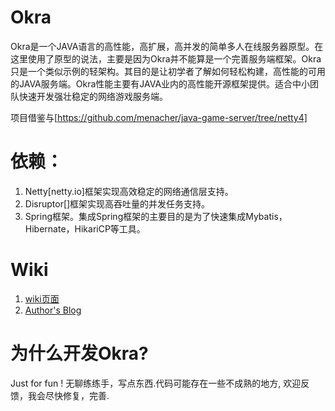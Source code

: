 # Okra

Okra是一个JAVA语言的高性能，高扩展，高并发的简单多人在线服务器原型。在这里使用了原型的说法，主要是因为Okra并不能算是一个完善服务端框架。Okra只是一个类似示例的轻架构。其目的是让初学者了解如何轻松构建，高性能的可用的JAVA服务端。Okra性能主要有JAVA业内的高性能开源框架提供。适合中小团队快速开发强壮稳定的网络游戏服务端。

项目借鉴与[https://github.com/menacher/java-game-server/tree/netty4]

# 依赖：
1. Netty[netty.io]框架实现高效稳定的网络通信层支持。
2. Disruptor[]框架实现高吞吐量的并发任务支持。
3. Spring框架。集成Spring框架的主要目的是为了快速集成Mybatis，Hibernate，HikariCP等工具。


# Wiki
 1. [wiki页面](https://github.com/ogcs/Okra/wiki)
 2. [Author's Blog](tinyzzh.github.io)

# 为什么开发Okra?
  Just for fun ! 无聊练练手，写点东西.代码可能存在一些不成熟的地方, 欢迎反馈，我会尽快修复，完善.
